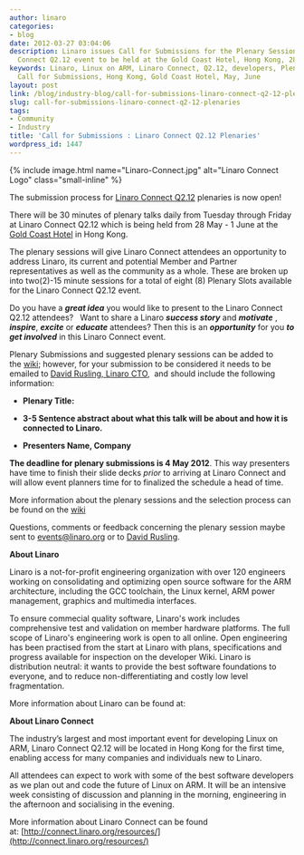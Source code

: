 ```yaml
---
author: linaro
categories:
- blog
date: 2012-03-27 03:04:06
description: Linaro issues Call for Submissions for the Plenary Sessions at the Linaro
  Connect Q2.12 event to be held at the Gold Coast Hotel, Hong Kong, 28 May - 1 June.
keywords: Linaro, Linux on ARM, Linaro Connect, Q2.12, developers, Plenary Session,
  Call for Submissions, Hong Kong, Gold Coast Hotel, May, June
layout: post
link: /blog/industry-blog/call-for-submissions-linaro-connect-q2-12-plenaries/
slug: call-for-submissions-linaro-connect-q2-12-plenaries
tags:
- Community
- Industry
title: 'Call for Submissions : Linaro Connect Q2.12 Plenaries'
wordpress_id: 1447
---
```


{% include image.html name="Linaro-Connect.jpg" alt="Linaro Connect Logo" class="small-inline" %}


The submission process for [Linaro Connect Q2.12](http://connect.linaro.org/resources/#welcome) plenaries is now open!

There will be 30 minutes of plenary talks daily from Tuesday through Friday at Linaro Connect Q2.12 which is being held from 28 May - 1 June at the [Gold Coast Hotel](http://connect.linaro.org/resources/#location) in Hong Kong.

The plenary sessions will give Linaro Connect attendees an opportunity to address Linaro, its current and potential Member and Partner representatives as well as the community as a whole. These are broken up into two(2)-15 minute sessions for a total of eight (8) Plenary Slots available for the Linaro Connect Q2.12 event.

Do you have a _**great idea**_ you would like to present to the Linaro Connect Q2.12 attendees?   Want to share a Linaro _**success story**_ and _**motivate**_ , _**inspire**_, _**excite**_ or _**educate**_ attendees? Then this is an _**opportunity**_ for you _**to get involved**_ in this Linaro Connect event.

Plenary Submissions and suggested plenary sessions can be added to the [wiki](https://wiki.linaro.org/Events/LinaroConnectQ2.12/Plenaries); however, for your submission to be considered it needs to be emailed to [David Rusling, Linaro CTO](mailto:david.rusling@linaro.org),  and should include the following information:


  * **Plenary Title:**


  * **3-5 Sentence abstract about what this talk will be about and how it is connected to Linaro.**


  * **Presenters Name, Company**


**The deadline for plenary submissions is 4 May 2012**. This way presenters have time to finish their slide decks *prior* to arriving at Linaro Connect and will allow event planners time for to finalized the schedule a head of time.

More information about the plenary sessions and the selection process can be found on the [wiki](https://wiki.linaro.org/Events/LinaroConnectQ2.12/Plenaries)

Questions, comments or feedback concerning the plenary session maybe sent to [events@linaro.org](mailto:events@linaro.org) or to [David Rusling](mailto:david.rusling@linaro.org).

**About Linaro**

Linaro is a not-for-profit engineering organization with over 120 engineers working on consolidating and optimizing open source software for the ARM architecture, including the GCC toolchain, the Linux kernel, ARM power management, graphics and multimedia interfaces.

To ensure commecial quality software, Linaro's work includes comprehensive test and validation on member hardware platforms. The full scope of Linaro's engineering work is open to all online. Open engineering has been practised from the start at Linaro with plans, specifications and progress available for inspection on the developer Wiki. Linaro is distribution neutral: it wants to provide the best software foundations to everyone, and to reduce non-differentiating and costly low level fragmentation.

More information about Linaro can be found at: [](/about/)

**About Linaro Connect**

The industry’s largest and most important event for developing Linux on ARM, Linaro Connect Q2.12 will be located in Hong Kong for the first time, enabling access for many companies and individuals new to Linaro.

All attendees can expect to work with some of the best software developers as we plan out and code the future of Linux on ARM. It will be an intensive week consisting of discussion and planning in the morning, engineering in the afternoon and socialising in the evening.

More information about Linaro Connect can be found at: [http://connect.linaro.org/resources/](http://connect.linaro.org/resources/)
